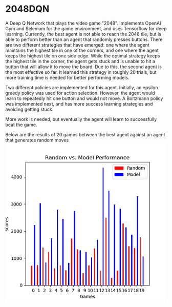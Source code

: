 # 2048DQN
A Deep Q Network that plays the video game "2048". Implements OpenAI Gym and Selenium for the game environment, and uses Tensorflow for deep learning. Currently, the best agent is not able to reach the 2048 tile, but is able to perform better than an agent that randomly presses buttons. There are two different strategies that have emerged: one where the agent maintains the highest tile in one of the corners, and one where the agent keeps the highest tile on one side edge. While the optimal strategy keeps the highest tile in the corner, the agent gets stuck and is unable to hit a button that will allow it to move the board. Due to this, the second agent is the most effective so far. It learned this strategy in roughly 20 trials, but more training time is needed for better performing models.

Two different policies are implemented for this agent. Initially, an epsilon greedy policy was used for action selection. However, the agent would learn to repeatedly hit one button and would not move. A Boltzmann policy was implemented next, and has more success learning strategies and avoiding getting stuck.

More work is needed, but eventually the agent will learn to successfully beat the game. 

Below are the results of 20 games between the best agent against an agent that generates random moves
![Performance](https://github.com/jaydenfont/2048DQN/blob/master/random_vs_model_2020-08-14%2015:17:23.823625.png)

